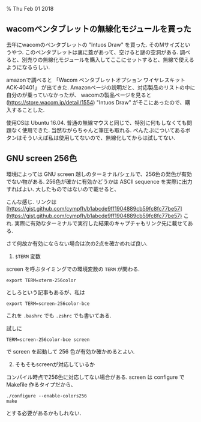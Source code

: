 % Thu Feb 01 2018

## wacomペンタブレットの無線化モジュールを買った

去年にwacomのペンタブレットの "Intuos Draw" を買った.
そのMサイズというやつ.
このペンタブレットは裏に蓋があって、空けると謎の空洞がある.
調べると、別売りの無線化モジュールを購入してここにセットすると、無線で使えるようになるらしい.

amazonで調べると
「Wacom ペンタブレットオプション ワイヤレスキット ACK-40401」
が出てきた.
Amazonページの説明だと、対応製品のリストの中に自分のが乗っていなかったが、
wacomの製品ページを見ると (https://store.wacom.jp/detail/1554) "Intuos Draw" がそこにあったので、購入することした.

使用OSは Ubuntu 16.04. 普通の無線マウスと同じで、特別に何もしなくても問題なく使用できた.
当然ながらちゃんと筆圧も取れる.
ぺんたぶについてあるボタンはそういえば私は使用してないので、無線化してからは試してない.

## GNU screen 256色

環境によっては GNU screen 越しのターミナル/シェルで、256色の発色が有効でない物がある.
256色が確かに有効かどうかは ASCII sequence を実際に出力すればよい.
大したものではないので載せると、

<script src="https://gist.github.com/cympfh/b1abcde9ff1904889cb59fc8fc77be57.js"></script>

こんな感じ.
リンクは
[https://gist.github.com/cympfh/b1abcde9ff1904889cb59fc8fc77be57](https://gist.github.com/cympfh/b1abcde9ff1904889cb59fc8fc77be57)
これ.
実際に有効なターミナルで実行した結果のキャプチャもリンク先に載せてある.

さて何故か有効にならない場合は次の2点を確かめれば良い.

1. `$TERM` 変数

screen を呼ぶタイミングでの環境変数の `TERM` が関わる.

```
export TERM=xterm-256color
```

としろという記事もあるが、私は

```
export TERM=screen-256color-bce
```

これを `.bashrc` でも `.zshrc` でも書いてある.

試しに

```
TERM=screen-256color-bce screen
```

で screen を起動して 256 色が有効か確かめるとよい.

2. そもそもscreenが対応しているか

コンパイル時点で256色に対応してない場合がある.
screen は configure で Makefile 作るタイプだから、

```
./configure --enable-colors256
make
```

とする必要があるかもしれない.

